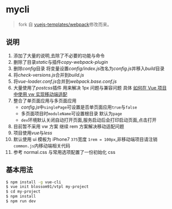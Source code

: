 # mycli

> fork 自 [vuejs-templates/webpack](https://github.com/vuejs-templates/webpack)修改而来。

## 说明

1.  添加了大量的说明,去除了不必要的功能与命令
2.  删除了目录*static*与插件*copy-webpack-plugin*
3.  删除*config*目录 将变量设置*config/index.js*改名为*config.js*并移入*build*目录
4.  将*check-versions.js*合并到*build.js*
5.  将*vue-loader.conf.js*合并到*webpack.base.conf.js*
6.  大量使用了*postcss*插件 用来解决 1px 问题与兼容问题 具体 [如何在 Vue 项目中使用 vw 实现移动端适配](https://www.w3cplus.com/mobile/vw-layout-in-vue.html)
7.  整合了单页面应用与多页面应用
    -   *config.js*中`singlePage`可设置是否单页面应用`true`与`false`
    -   多页面项目时`moduleName`可设置根目录 默认为`page`
    -   `dev`环境默认关闭自动打开页面,服务启动后会打印启动页面,点击打开
8.  目前暂不采用 vw 方案 继续 rem 方案解决移动适配问题
9.  项目使用*vue*与*less*
10. 默认使用 ui 模板为 iPhone7 `375`宽度 `1rem = 100px`,非移动端项目请注销`common.js`内移动端相关代码
11. 参考 normal.css 与常用选项配置了一份初始化 css

## 基本用法

```bash
$ npm install -g vue-cli
$ vue init blossom91/vtpl my-project
$ cd my-project
$ npm install
$ npm run dev
```
